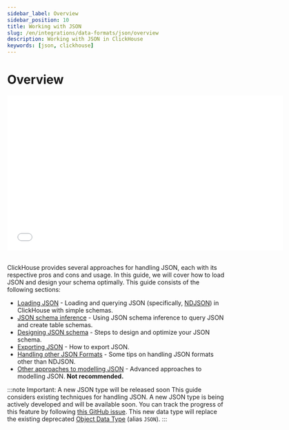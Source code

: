 ```yaml
---
sidebar_label: Overview
sidebar_position: 10
title: Working with JSON
slug: /en/integrations/data-formats/json/overview
description: Working with JSON in ClickHouse
keywords: [json, clickhouse]
---
```


# Overview

<div style={{width:'640px', height: '360px'}}>
  <iframe src="//www.youtube.com/embed/gCg5ISOujtc"
    width="640"
    height="360"
    frameborder="0"
    allow="autoplay;
    fullscreen;
    picture-in-picture"
    allowfullscreen>
  </iframe>
</div>

<br />

ClickHouse provides several approaches for handling JSON, each with its respective pros and cons and usage. In this guide, we will cover how to load JSON and design your schema optimally. This guide consists of the following sections:

- [Loading JSON](/docs/en/integrations/data-formats/json/loading) - Loading and querying JSON (specifically, [NDJSON](https://github.com/ndjson/ndjson-spec)) in ClickHouse with simple schemas.
- [JSON schema inference](/docs/en/integrations/data-formats/json/inference) - Using JSON schema inference to query JSON and create table schemas.
- [Designing JSON schema](/docs/en/integrations/data-formats/json/schema) - Steps to design and optimize your JSON schema.
- [Exporting JSON](/docs/en/integrations/data-formats/json/exporting) - How to export JSON.
- [Handling other JSON Formats](/docs/en/integrations/data-formats/json/other-formats) - Some tips on handling JSON formats other than NDJSON.
- [Other approaches to modelling JSON](/docs/en/integrations/data-formats/json/other-approaches) - Advanced approaches to modelling JSON. **Not recommended.**

:::note Important: A new JSON type will be released soon
This guide considers existing techniques for handling JSON. A new JSON type is being actively developed and will be available soon. You can track the progress of this feature by following [this GitHub issue](https://github.com/ClickHouse/ClickHouse/issues/54864). This new data type will replace the existing deprecated [Object Data Type](/docs/en/sql-reference/data-types/object-data-type) (alias `JSON`).
:::
